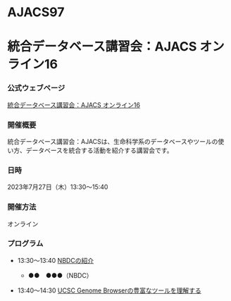 # AJACS97
# 統合データベース講習会：AJACS オンライン16

### 公式ウェブページ
[統合データベース講習会：AJACS オンライン16](https://biosciencedbc.jp/event/ajacs/ajacs97.html)  

### 開催概要
統合データベース講習会：AJACSは、生命科学系のデータベースやツールの使い方、データベースを統合する活動を紹介する講習会です。

### 日時
2023年7月27日（木）13:30～15:40

### 開催方法
オンライン

### プログラム
- 13:30～13:40	[NBDCの紹介](01_NBDC)
  - ●●　●●●（NBDC）

- 13:40～14:30	[UCSC Genome Browserの豊富なツールを理解する](02_morioka)
  - 森岡 勝樹（理化学研究所 生命医科学研究センター　研究員）
  
- 14:40～15:30	[BLAT、In-Sillico PCRを使って配列を検索する/Gene Sorterを使って発現データを解析する](03_morioka)
  - 森岡 勝樹（理化学研究所 生命医科学研究センター　研究員）
    
- 15:40～16:30	[Track Hubを使ってオリジナルデータと公共データを比較した図を作成する](04_morioka)
  - 森岡 勝樹（理化学研究所 生命医科学研究センター　研究員）

### 目標
UCSC Genome Browserにある１０種類以上のツールたちを知り、そのツールを使って、オリジナルのデータと公共データの比較が行えるようになり、最終的に論文用の作図が行えるようになる。
